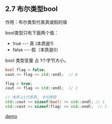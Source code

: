 ## 2.7 布尔类型bool
作用：布尔类型代表真或假的值

bool类型只有下面两个值：
+ true --- 真 (本质是1)
+ false --- 假（本质是0）

bool 类型变量 占 1个字节大小。

```cpp
bool flag = false;
cout << flag << std::endl;  // 0

flag = true;
cout << flag << std::endl;  // 1

// 本质上1代表真， 0代表假
std::cout << sizeof(bool) << std::endl; // 1
std::cout << sizeof(flag) << std::endl;  // 1
```

[demo](code/14bool.cpp)